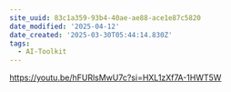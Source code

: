 ```yaml
---
site_uuid: 83c1a359-93b4-40ae-ae88-ace1e87c5820
date_modified: '2025-04-12'
date_created: '2025-03-30T05:44:14.830Z'
tags:
  - AI-Toolkit
---
```































https://youtu.be/hFURlsMwU7c?si=HXL1zXf7A-1HWT5W
